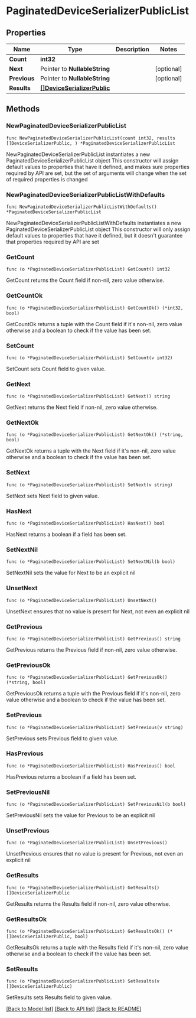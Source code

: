# PaginatedDeviceSerializerPublicList

## Properties

Name | Type | Description | Notes
------------ | ------------- | ------------- | -------------
**Count** | **int32** |  | 
**Next** | Pointer to **NullableString** |  | [optional] 
**Previous** | Pointer to **NullableString** |  | [optional] 
**Results** | [**[]DeviceSerializerPublic**](DeviceSerializerPublic.md) |  | 

## Methods

### NewPaginatedDeviceSerializerPublicList

`func NewPaginatedDeviceSerializerPublicList(count int32, results []DeviceSerializerPublic, ) *PaginatedDeviceSerializerPublicList`

NewPaginatedDeviceSerializerPublicList instantiates a new PaginatedDeviceSerializerPublicList object
This constructor will assign default values to properties that have it defined,
and makes sure properties required by API are set, but the set of arguments
will change when the set of required properties is changed

### NewPaginatedDeviceSerializerPublicListWithDefaults

`func NewPaginatedDeviceSerializerPublicListWithDefaults() *PaginatedDeviceSerializerPublicList`

NewPaginatedDeviceSerializerPublicListWithDefaults instantiates a new PaginatedDeviceSerializerPublicList object
This constructor will only assign default values to properties that have it defined,
but it doesn't guarantee that properties required by API are set

### GetCount

`func (o *PaginatedDeviceSerializerPublicList) GetCount() int32`

GetCount returns the Count field if non-nil, zero value otherwise.

### GetCountOk

`func (o *PaginatedDeviceSerializerPublicList) GetCountOk() (*int32, bool)`

GetCountOk returns a tuple with the Count field if it's non-nil, zero value otherwise
and a boolean to check if the value has been set.

### SetCount

`func (o *PaginatedDeviceSerializerPublicList) SetCount(v int32)`

SetCount sets Count field to given value.


### GetNext

`func (o *PaginatedDeviceSerializerPublicList) GetNext() string`

GetNext returns the Next field if non-nil, zero value otherwise.

### GetNextOk

`func (o *PaginatedDeviceSerializerPublicList) GetNextOk() (*string, bool)`

GetNextOk returns a tuple with the Next field if it's non-nil, zero value otherwise
and a boolean to check if the value has been set.

### SetNext

`func (o *PaginatedDeviceSerializerPublicList) SetNext(v string)`

SetNext sets Next field to given value.

### HasNext

`func (o *PaginatedDeviceSerializerPublicList) HasNext() bool`

HasNext returns a boolean if a field has been set.

### SetNextNil

`func (o *PaginatedDeviceSerializerPublicList) SetNextNil(b bool)`

 SetNextNil sets the value for Next to be an explicit nil

### UnsetNext
`func (o *PaginatedDeviceSerializerPublicList) UnsetNext()`

UnsetNext ensures that no value is present for Next, not even an explicit nil
### GetPrevious

`func (o *PaginatedDeviceSerializerPublicList) GetPrevious() string`

GetPrevious returns the Previous field if non-nil, zero value otherwise.

### GetPreviousOk

`func (o *PaginatedDeviceSerializerPublicList) GetPreviousOk() (*string, bool)`

GetPreviousOk returns a tuple with the Previous field if it's non-nil, zero value otherwise
and a boolean to check if the value has been set.

### SetPrevious

`func (o *PaginatedDeviceSerializerPublicList) SetPrevious(v string)`

SetPrevious sets Previous field to given value.

### HasPrevious

`func (o *PaginatedDeviceSerializerPublicList) HasPrevious() bool`

HasPrevious returns a boolean if a field has been set.

### SetPreviousNil

`func (o *PaginatedDeviceSerializerPublicList) SetPreviousNil(b bool)`

 SetPreviousNil sets the value for Previous to be an explicit nil

### UnsetPrevious
`func (o *PaginatedDeviceSerializerPublicList) UnsetPrevious()`

UnsetPrevious ensures that no value is present for Previous, not even an explicit nil
### GetResults

`func (o *PaginatedDeviceSerializerPublicList) GetResults() []DeviceSerializerPublic`

GetResults returns the Results field if non-nil, zero value otherwise.

### GetResultsOk

`func (o *PaginatedDeviceSerializerPublicList) GetResultsOk() (*[]DeviceSerializerPublic, bool)`

GetResultsOk returns a tuple with the Results field if it's non-nil, zero value otherwise
and a boolean to check if the value has been set.

### SetResults

`func (o *PaginatedDeviceSerializerPublicList) SetResults(v []DeviceSerializerPublic)`

SetResults sets Results field to given value.



[[Back to Model list]](../README.md#documentation-for-models) [[Back to API list]](../README.md#documentation-for-api-endpoints) [[Back to README]](../README.md)


